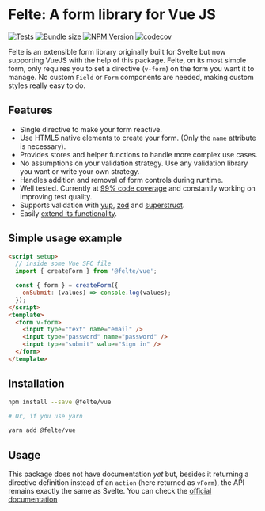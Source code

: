 # Felte: A form library for Vue JS

[![Tests](https://github.com/pablo-abc/felte/workflows/Tests/badge.svg)](https://github.com/pablo-abc/felte/actions/workflows/test.yml)
[![Bundle size](https://img.shields.io/bundlephobia/min/@felte/vue)](https://bundlephobia.com/result?p=@felte/vanilla)
[![NPM Version](https://img.shields.io/npm/v/@felte/vue)](https://www.npmjs.com/package/@felte/vanilla)
[![codecov](https://codecov.io/gh/pablo-abc/felte/branch/main/graph/badge.svg?token=T73OJZ50LC)](https://codecov.io/gh/pablo-abc/felte)

Felte is an extensible form library originally built for Svelte but now supporting VueJS with the help of this package. Felte, on its most simple form, only requires you to set a directive (`v-form`) on the form you want it to manage. No custom `Field` or `Form` components are needed, making custom styles really easy to do.

## Features

- Single directive to make your form reactive.
- Use HTML5 native elements to create your form. (Only the `name` attribute is necessary).
- Provides stores and helper functions to handle more complex use cases.
- No assumptions on your validation strategy. Use any validation library you want or write your own strategy.
- Handles addition and removal of form controls during runtime.
- Well tested. Currently at [99% code coverage](https://app.codecov.io/gh/pablo-abc/felte) and constantly working on improving test quality.
- Supports validation with [yup](/packages/validator-yup/README.md), [zod](/packages/validator-zod/README.md) and [superstruct](/packages/validator-superstruct/README.md).
- Easily [extend its functionality](https://felte.dev/docs/svelte/extending-felte).

## Simple usage example

```html
<script setup>
  // inside some Vue SFC file
  import { createForm } from '@felte/vue';

  const { form } = createForm({
    onSubmit: (values) => console.log(values);
  });
</script>
<template>
  <form v-form>
    <input type="text" name="email" />
    <input type="password" name="password" />
    <input type="submit" value="Sign in" />
  </form>
</template>
```

## Installation

```sh
npm install --save @felte/vue

# Or, if you use yarn

yarn add @felte/vue
```

## Usage

This package does not have documentation _yet_ but, besides it returning a directive definition instead of an `action` (here returned as `vForm`), the API remains exactly the same as Svelte. You can check the [official documentation](https://felte.dev/docs/svelte/getting-started)
